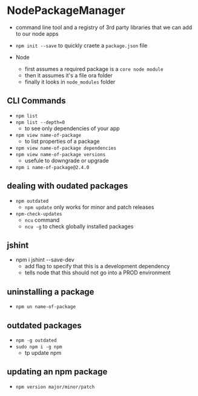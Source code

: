 # NodePackageManager

* command line tool and a registry of 3rd party libraries that we can add to our node apps
* `npm init --save` to quickly craete a `package.json` file

* Node
  * first assumes a required package is a `core node module`
  * then it assumes it's a file ora folder
  * finally it looks in `node_modules` folder 

## CLI Commands
* `npm list`
* `npm list --depth=0`
  * to see only dependencies of your app
* `npm view name-of-package`
  * to list properties of a package
* `npm view name-of-package dependencies`
* `npm view name-of-package versions`
  * usefule to downgrade or upgrade   
* `npm i name-of-package@2.4.0`

## dealing with oudated packages
* `npm outdated`
  * `npm update` only works for minor and patch releases
* `npm-check-updates`
  * `ncu` command
  * `ncu -g` to check globally installed packages

## jshint
* npm i jshint --save-dev
  * add flag to specify that this is a  development dependency
  * tells node that this should not go into a PROD environment

## uninstalling a package
* `npm un name-of-package`

## outdated packages
* `npm -g outdated`
* `sudo npm i -g npm`
  * tp update npm


## updating an npm package
* `npm version major/minor/patch`
